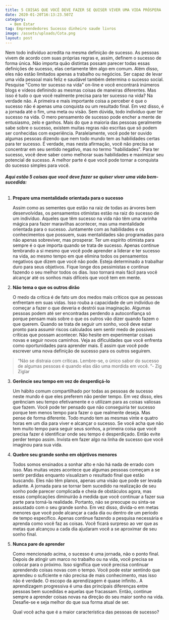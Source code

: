 ```yaml
---
title: 5 COISAS QUE VOCÊ DEVE FAZER SE QUISER VIVER UMA VIDA PRÓSPERA
date: 2020-01-20T16:13:23.507Z
category:
  - Bem Estar
tag: Empreendedores Sucesso dinheiro saude livros
image: /assets/uploads/Cota.png
layout: post
---
```

Nem todo indivíduo acredita na mesma definição de sucesso. As pessoas vivem de acordo com suas próprias regras e, assim, definem o sucesso de forma única. Não importa quão distintas possam parecer todas essas definições de sucesso, elas certamente têm algo em comum. Além disso, eles não estão limitados apenas a trabalho ou negócios. Ser capaz de levar uma vida pessoal mais feliz e saudável também determina o sucesso social. Pesquise "Como ter sucesso na vida" on-line e você encontrará inúmeros blogs e vídeos definindo as mesmas coisas de maneiras diferentes. Mas isso é tudo o que você realmente precisa para ter sucesso na vida? Na verdade não. A primeira e mais importante coisa a perceber é que o sucesso não é apenas uma conquista ou um resultado final. Em vez disso, é a jornada até o fim, uma meta ou visão. Sem dúvida, todo indivíduo quer ter sucesso na vida. O mero pensamento de sucesso pode encher a mente de entusiasmo, zelo e ganhos. Mais do que a maioria das pessoas geralmente sabe sobre o sucesso, existem muitas regras não escritas que só podem ser conhecidas com experiência. Paralelamente, você pode ter ouvido algumas pessoas dizendo que nem todo mundo tem as habilidades certas para ter sucesso. É verdade, mas nesta afirmação, você não precisa se concentrar em seu sentido negativo, mas no termo "habilidades". Para ter sucesso, você deve saber como melhorar suas habilidades e maximizar seu potencial de sucesso. A melhor parte é que você pode tornar a conquista do sucesso simples para você.

###### **Aqui estão 5 coisas que você deve fazer se quiser viver uma vida bem-sucedida:**

1. **Prepare uma mentalidade orientada para o sucesso** 

   Assim como as sementes que estão na raiz de todas as árvores bem desenvolvidas, os pensamentos otimistas estão na raiz do sucesso de um indivíduo. Aqueles que têm sucesso na vida não têm uma varinha mágica para fazer maravilhas acontecer, mas uma mentalidade orientada para o sucesso. Juntamente com as habilidades e os conhecimentos que possuem, suas mentalidades são programadas para não apenas sobreviver, mas prosperar. Ter um espírito otimista para sempre é o que importa quando se trata de sucesso. Apenas continue lembrando a si mesmo que você pode aprender a liderar e ter sucesso na vida, ao mesmo tempo em que elimina todos os pensamentos negativos que dizem que você não pode. Esteja determinado a trabalhar duro para seus objetivos. Fique longe dos pessimistas e continue fazendo o seu melhor todos os dias. Isso tornará mais fácil para você alcançar até os sonhos mais difíceis que você tem em mente.


2. **Não tema o que os outros dirão**

   O medo da crítica é de fato um dos medos mais críticos que as pessoas enfrentam em suas vidas. Isso rouba a capacidade de um indivíduo de começar a fazer o que deveria e destrói sua imaginação. Algumas pessoas podem até ser encontradas perdendo a autoconfiança só porque pensam mais sobre o que os outros vão dizer quando fazem o que querem. Quando se trata de seguir um sonho, você deve estar pronto para assumir riscos calculados sem sentir medo de possíveis críticas que possam acontecer. Não hesite em experimentar coisas novas e seguir novos caminhos. Veja as dificuldades que você enfrenta como oportunidades para aprender mais. É assim que você pode escrever uma nova definição de sucesso para os outros seguirem.

> “Não se distraia com críticas. Lembre-se, o único sabor do sucesso de algumas pessoas é quando elas dão uma mordida em você. ”- Zig Ziglar



3. **Gerêncie seu tempo em vez de desperdiçá-lo** 

   Um hábito comum compartilhado por todas as pessoas de sucesso neste mundo é que eles preferem não perder tempo. Em vez disso, eles gerênciam seu tempo efetivamente e o utilizam para as coisas valiosas que fazem. Você pode ter pensado que não conseguiria ter sucesso porque tem menos tempo para fazer o que realmente deseja. Mas pense de forma diferente. Todo mundo tem as mesmas vinte e quatro horas em um dia para viver e alcançar o sucesso. Se você acha que não tem muito tempo para seguir seus sonhos, a primeira coisa que você precisa fazer é identificar onde seu tempo é desperdiçado. Então evite perder tempo assim. Invista em fazer algo na linha de sucesso que você imaginou para sua vida.


4. **Quebre seu grande sonho em objetivos menores**

   Todos somos ensinados a sonhar alto e não há nada de errado com isso. Mas muitas vezes acontece que algumas pessoas começam a se sentir perdidas enquanto visualizam o resultado final que estão buscando. Eles não têm planos, apenas uma visão que pode ser levada adiante. A jornada para se tornar bem sucedido na realização de seu sonho pode parecer complicada e cheia de obstáculos agora, mas essas complicações diminuirão à medida que você continuar a fazer sua parte para torná-la realidade. Portanto, não se preocupe ou sinta-se assustado com o seu grande sonho. Em vez disso, divida-o em metas menores que você pode alcançar a cada dia ou dentro de um período de tempo específico. Apenas continue fazendo a pesquisa necessária e aprenda como você faz as coisas. Você ficará surpreso ao ver que as metas que alcançou a cada dia ajudaram você a se aproximar de seu sonho final.


5. **Nunca pare de aprender** 

   Como mencionado acima, o sucesso é uma jornada, não o ponto final. Depois de atingir um marco no trabalho ou na vida, você precisa se colocar para o próximo. Isso significa que você precisa continuar aprendendo coisas novas com o tempo. Você pode estar sentindo que aprendeu o suficiente e não precisa de mais conhecimento, mas isso não é verdade. O escopo da aprendizagem é quase infinito.. A aprendizagem progressiva é uma das principais diferenças entre pessoas bem sucedidas e aquelas que fracassam. Então, continue sempre a aprender coisas novas na direção do seu maior sonho na vida. Desafie-se e seja melhor do que sua forma atual de ser. 

   Qual você acha que é a maior característica das pessoas de sucesso?
